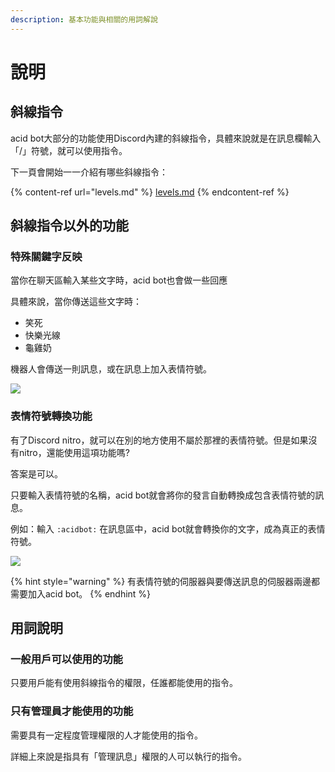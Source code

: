 ```yaml
---
description: 基本功能與相關的用詞解說
---
```


# 說明

## 斜線指令

acid bot大部分的功能使用Discord內建的斜線指令，具體來說就是在訊息欄輸入「/」符號，就可以使用指令。

下一頁會開始一一介紹有哪些斜線指令：

{% content-ref url="levels.md" %}
[levels.md](levels.md)
{% endcontent-ref %}

## 斜線指令以外的功能

### 特殊關鍵字反映

當你在聊天區輸入某些文字時，acid bot也會做一些回應

具體來說，當你傳送這些文字時：

* 笑死
* 快樂光線
* 龜雞奶

機器人會傳送一則訊息，或在訊息上加入表情符號。

![](https://cdn.discordapp.com/attachments/848902789681381416/949874417658384404/unknown.png)

### 表情符號轉換功能

有了Discord nitro，就可以在別的地方使用不屬於那裡的表情符號。但是如果沒有nitro，還能使用這項功能嗎?

答案是可以。

只要輸入表情符號的名稱，acid bot就會將你的發言自動轉換成包含表情符號的訊息。

例如：輸入 `:acidbot:` 在訊息區中，acid bot就會轉換你的文字，成為真正的表情符號。

![](https://cdn.discordapp.com/attachments/848902789681381416/949886247550222356/ezgif-4-e8547c37e3.gif)

{% hint style="warning" %}
有表情符號的伺服器與要傳送訊息的伺服器兩邊都需要加入acid bot。
{% endhint %}

## 用詞說明

### 一般用戶可以使用的功能

只要用戶能有使用斜線指令的權限，任誰都能使用的指令。

### 只有管理員才能使用的功能

需要具有一定程度管理權限的人才能使用的指令。

詳細上來說是指具有「管理訊息」權限的人可以執行的指令。

###
